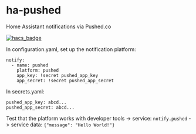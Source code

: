 # ha-pushed
Home Assistant notifications via Pushed.co

[![hacs_badge](https://img.shields.io/badge/HACS-Custom-orange.svg)](https://github.com/custom-components/hacs)


In configuration.yaml, set up the notification platform:
```
notify:
  - name: pushed
    platform: pushed
    app_key: !secret pushed_app_key
    app_secret: !secret pushed_app_secret
```

In secrets.yaml:
```
pushed_app_key: abcd...
pushed_app_secret: abcd...
```

Test that the platform works with developer tools -> service: `notify.pushed` -> service data: `{"message": "Hello World!"}`
